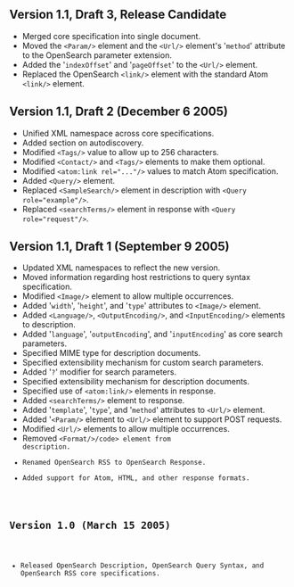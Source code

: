 ## Version 1.1, Draft 3, Release Candidate

  - Merged core specification into single document.
  - Moved the `<Param/>` element and the `<Url/>` element's '`method`'
    attribute to the OpenSearch parameter extension.
  - Added the '`indexOffset`' and '`pageOffset`' to the `<Url/>`
    element.
  - Replaced the OpenSearch `<link/>` element with the standard Atom
    `<link/>` element.

## Version 1.1, Draft 2 (December 6 2005)

  - Unified XML namespace across core specifications.
  - Added section on autodiscovery.
  - Modified `<Tags/>` value to allow up to 256 characters.
  - Modified `<Contact/>` and `<Tags/>` elements to make them optional.
  - Modified `<atom:link rel="..."/>` values to match Atom
    specification.
  - Added `<Query/>` element.
  - Replaced `<SampleSearch/>` element in description with `<Query
    role="example"/>`.
  - Replaced `<searchTerms/>` element in response with `<Query
    role="request"/>`.

## Version 1.1, Draft 1 (September 9 2005)

  - Updated XML namespaces to reflect the new version.
  - Moved information regarding host restrictions to query syntax
    specification.
  - Modified `<Image/>` element to allow multiple occurrences.
  - Added '`width`', '`height`', and '`type`' attributes to `<Image/>`
    element.
  - Added `<Language/>`, `<OutputEncoding/>`, and `<InputEncoding/>`
    elements to description.
  - Added '`language`', '`outputEncoding`', and '`inputEncoding`' as
    core search parameters.
  - Specified MIME type for description documents.
  - Specified extensibility mechanism for custom search parameters.
  - Added '`?`' modifier for search parameters.
  - Specified extensibility mechanism for description documents.
  - Specified use of `<atom:link/>` elements in response.
  - Added `<searchTerms/>` element to response.
  - Added '`template`', '`type`', and '`method`' attributes to `<Url/>`
    element.
  - Added '`<Param/>` element to `<Url/>` element to support POST
    requests.
  - Modified `<Url/>` elements to allow multiple occurrences.
  - Removed <code>\<Format/\>/code\> element from description.
  - Renamed OpenSearch RSS to OpenSearch Response.
  - Added support for Atom, HTML, and other response formats.

## Version 1.0 (March 15 2005)

  - Released OpenSearch Description, OpenSearch Query Syntax, and
    OpenSearch RSS core specifications.
